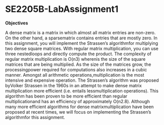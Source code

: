 # SE2205B-LabAssignment1

**Objectives**

A dense matrix is a matrix in which almost all matrix entries are non-zero.  On the other hand, a sparsematrix contains entries that are mostly zero.  In this assignment, you will implement the Strassen’s algorithmfor multiplying two dense square matrices.  With regular matrix multiplication,  you can use three nestedloops and directly compute the product.  The complexity of regular matrix multiplication is O(n3) wherenis the size of the square matrices that are being multiplied.  As the size of the matrices grow, the processingpower  required  for  computations  also  increases  in  a  cubic  manner.   Amongst  all  arithmetic  operations,multiplication  is  the  most  intensive  and  expensive  operation.   The  Strassen’s  algorithm  was  proposed  byVolker Strassen in the 1960s in an attempt to make dense matrix multiplication more efficient (i.e.  entails lessmultiplication operations).  This algorithm has been proven to be more efficient than regular multiplicationand has an efficiency of approximately O(n2.8).  Although many more efficient algorithms for dense matrixmultiplication have been proposed at recent times, we will focus on implementing the Strassen’s algorithmfor this assignment.

